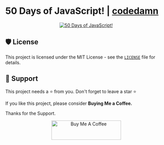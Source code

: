 # 50 Days of JavaScript! | [codedamn](https://codedamn.com/50-days-of-js)

<div align="center">
<a href="https://codedamn.com/50-days-of-js"><img src="https://images.weserv.nl/?url=https%3A%2F%2Fcodedamn.com%2Fassets%2Fimages%2F50daysofjs%2Fjs.gif&w=640&q=75" alt="50 Days of JavaScript!"></a>
</div>

## 🛡️ License

This project is licensed under the MIT License - see the [`LICENSE`](LICENSE) file for details.

## 🙏 Support

This project needs a ⭐️ from you. Don't forget to leave a star ⭐️

If you like this project, please consider <b>Buying Me a Coffee.</b> 

Thanks for the Support.

<div align="center">
<a href="https://www.buymeacoffee.com/syedsohan" target="_blank"><center><img src="https://cdn.buymeacoffee.com/buttons/v2/default-yellow.png" alt="Buy Me A Coffee" style="height: 60px !important;width: 217px !important;"></center></a>
</div>
